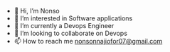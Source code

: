 - 👋 Hi, I’m Nonso
- 👀 I’m interested in Software applications
- 🌱 I’m currently a Devops Engineer
- 💞️ I’m looking to collaborate on Devops  
- 📫 How to reach me nonsonnajiofor07@gmail.com

<!---
buzu101/buzu101 is a ✨ special ✨ repository because its `README.md` (this file) appears on your GitHub profile.
You can click the Preview link to take a look at your changes.
--->
